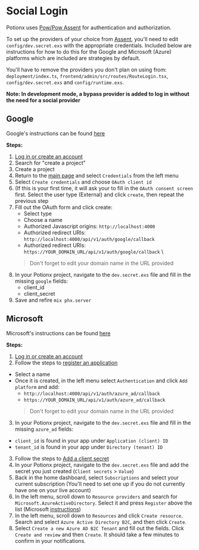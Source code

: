 # Social Login
Potionx uses [Pow/Pow Assent](https://github.com/pow-auth/pow_assent) for authentication and authorization. 

To set up the providers of your choice from [Assent](https://github.com/pow-auth/assent), you'll need to edit `config/dev.secret.exs` with the appropriate credentials. Included below are instructions for how to do this for the Google and Microsoft (Azure) platforms which are included are strategies by default.

You'll have to remove the providers you don't plan on using from: `deployment/index.ts`, `frontend/admin/src/routes/RouteLogin.tsx`, `config/dev.secret.exs` and `config/runtime.exs`.

**Note: In development mode, a bypass provider is added to log in without the need for a social provider**

## Google
Google's instructions can be found [here](https://developers.google.com/identity/protocols/oauth2)

**Steps:**
1. [Log in or create an account](https://console.developers.google.com)
2. Search for "create a project"
3. Create a project
4. Return to the [main page](https://console.developers.google.com) and select `Credentials` from the left menu
5. Select `Create credentials` and choose `OAuth client id`
6. (If this is your first time, it will ask your to fill in the `OAuth consent screen` first. Select the user type (External) and click `create`, then repeat the previous step
7. Fill out the OAuth form and click create:
    - Select type
    - Choose a name
    - Authorized Javascript origins: `http://localhost:4000`
    - Authorized redirect URIs: `http://localhost:4000/api/v1/auth/google/callback`
    - Authorized redirect URIs: `https://YOUR_DOMAIN_URL/api/v1/auth/google/callback` \
    > Don't forget to edit your domain name in the URL provided
8. In your Potionx project, navigate to the `dev.secret.exs` file and fill in the missing `google` fields:
    - client_id
    - client_secret
9. Save and refire `mix phx.server`

## Microsoft

Microsoft's instructions can be found [here](https://docs.microsoft.com/en-us/azure/active-directory/develop/quickstart-register-app)

**Steps:**
1. [Log in or create an account](https://portal.azure.com/)
2. Follow the steps to [register an application](https://docs.microsoft.com/en-us/azure/active-directory/develop/quickstart-register-app#register-an-application)
  - Select a name
  - Once it is created, in the left menu select `Authentication` and click `Add platform` and add:
    - `http://localhost:4000/api/v1/auth/azure_ad/callback`
    - `https://YOUR_DOMAIN_URL/api/v1/auth/azure_ad/callback`
    > Don't forget to edit your domain name in the URL provided
3. In your Potionx project, navigate to the `dev.secret.exs` file and fill in the missing `azure_ad` fields:
  - `client_id` is found in your app under `Application (client) ID`
  - `tenant_id` is found in your app under `Directory (tenant) ID`
3. Follow the steps to [Add a client secret](https://docs.microsoft.com/en-us/azure/active-directory/develop/quickstart-register-app#add-a-client-secret)
4. In your Potionx project, navigate to the `dev.secret.exs` file and add the secret you just created (`Client secrets` > `Value`)
5. Back in the home dashboard, select `Subscriptions` and select your current subscription (You'll need to set one up if you do not currently have one on your live account)
6. In the left menu, scroll down to `Resource providers` and search for `Microsoft.AzureActiveDirectory`. Select it and press `Register` above the list (Microsoft [instructions](https://docs.microsoft.com/en-us/azure/active-directory-b2c/tutorial-create-tenant))
7. In the left menu, scroll down to `Resources` and click `Create resource`. Search and select `Azure Active Directory B2C`, and then click `Create`.
8. Select `Create a new Azure AD B2C Tenant` and fill out the fields. Click `Create and review` and then `Create`. It should take a few minutes to confirm in your notifications.